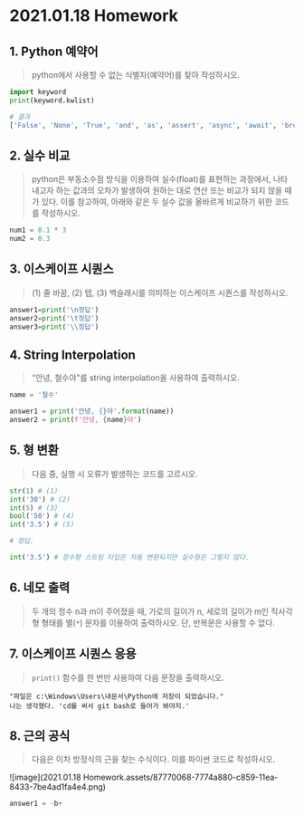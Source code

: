 # 2021.01.18 Homework



## 1. Python 예약어

> python에서 사용할 수 없는 식별자(예약어)를 찾아 작성하시오.



```python
import keyword
print(keyword.kwlist)

# 결과
['False', 'None', 'True', 'and', 'as', 'assert', 'async', 'await', 'break', 'class', 'continue', 'def', 'del', 'elif', 'else', 'except', 'finally', 'for', 'from', 'global', 'if', 'import', 'in', 'is', 'lambda', 'nonlocal', 'not', 'or', 'pass', 'raise', 'return', 'try', 'while', 'with', 'yield']
```



## 2. 실수 비교

> python은 부동소수점 방식을 이용하여 실수(float)를 표현하는 과정에서, 나타내고자 하는 값과의 오차가 발생하여 원하는 대로 연산 또는 비교가 되지 않을 때가 있다. 이를 참고하여, 아래와 같은 두 실수 값을 올바르게 비교하기 위한 코드를 작성하시오.



```python
num1 = 0.1 * 3
num2 = 0.3
```



## 3. 이스케이프 시퀀스

> (1) 줄 바꿈, (2) 탭, (3) 백슬래시를 의미하는 이스케이프 시퀀스를 작성하시오.



```python
answer1=print('\n정답')
answer2=print('\t정답')
answer3=print('\\정답')
```



## 4. String Interpolation

> “안녕, 철수야"를 string interpolation을 사용하여 출력하시오.



```python
name = '철수'

answer1 = print('안녕, {}야'.format(name))
answer2 = print(f'안녕, {name}야')
```



## 5. 형 변환

> 다음 중, 실행 시 오류가 발생하는 코드를 고르시오.



```python
str(1) # (1)
int('30') # (2)
int(5) # (3)
bool('50') # (4)
int('3.5') # (5)

# 정답.

int('3.5') # 정수형 스트링 타입은 자동 변환되지만 실수형은 그렇지 않다.
```



## 6. 네모 출력

> 두 개의 정수 n과 m이 주어졌을 때, 가로의 길이가 n, 세로의 길이가 m인 직사각형 형태를 별(`*`) 문자를 이용하여 출력하시오. 단, 반복문은 사용할 수 없다.







## 7. 이스케이프 시퀀스 응용

> `print()` 함수를 한 번만 사용하여 다음 문장을 출력하시오.

```
"파일은 c:\Windows\Users\내문서\Python에 저장이 되었습니다."
나는 생각했다. 'cd를 써서 git bash로 들어가 봐야지.'
```





## 8. 근의 공식

> 다음은 이차 방정식의 근을 찾는 수식이다. 이를 파이썬 코드로 작성하시오.

![image](2021.01.18 Homework.assets/87770068-7774a880-c859-11ea-8433-7be4ad1fa4e4.png)

```python
answer1 = -b+
```

